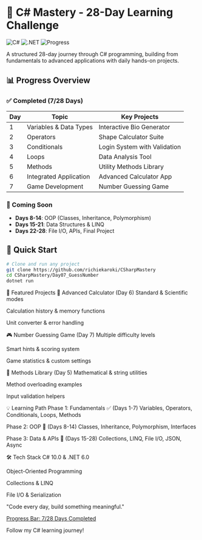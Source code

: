 # 🎯 C# Mastery - 28-Day Learning Challenge

![C#](https://img.shields.io/badge/C%23-239120?style=for-the-badge&logo=c-sharp&logoColor=white)
![.NET](https://img.shields.io/badge/.NET-512BD4?style=for-the-badge&logo=dotnet&logoColor=white)
![Progress](https://img.shields.io/badge/Progress-7%2F28%20Days-blue?style=for-the-badge)

A structured 28-day journey through C# programming, building from fundamentals to advanced applications with daily hands-on projects.

## 📊 Progress Overview

### ✅ Completed (7/28 Days)

| Day | Topic                  | Key Projects                 |
| --- | ---------------------- | ---------------------------- |
| 1   | Variables & Data Types | Interactive Bio Generator    |
| 2   | Operators              | Shape Calculator Suite       |
| 3   | Conditionals           | Login System with Validation |
| 4   | Loops                  | Data Analysis Tool           |
| 5   | Methods                | Utility Methods Library      |
| 6   | Integrated Application | Advanced Calculator App      |
| 7   | Game Development       | Number Guessing Game         |

### 🔄 Coming Soon

- **Days 8-14**: OOP (Classes, Inheritance, Polymorphism)
- **Days 15-21**: Data Structures & LINQ
- **Days 22-28**: File I/O, APIs, Final Project

## 🚀 Quick Start

```bash
# Clone and run any project
git clone https://github.com/richiekaroki/CSharpMastery
cd CSharpMastery/Day07_GuessNumber
dotnet run
```

🎯 Featured Projects
🧮 Advanced Calculator (Day 6)
Standard & Scientific modes

Calculation history & memory functions

Unit converter & error handling

🎮 Number Guessing Game (Day 7)
Multiple difficulty levels

Smart hints & scoring system

Game statistics & custom settings

🔧 Methods Library (Day 5)
Mathematical & string utilities

Method overloading examples

Input validation helpers

💡 Learning Path
Phase 1: Fundamentals ✅ (Days 1-7)
Variables, Operators, Conditionals, Loops, Methods

Phase 2: OOP 🔄 (Days 8-14)
Classes, Inheritance, Polymorphism, Interfaces

Phase 3: Data & APIs 🔄 (Days 15-28)
Collections, LINQ, File I/O, JSON, Async

🛠️ Tech Stack
C# 10.0 & .NET 6.0

Object-Oriented Programming

Collections & LINQ

File I/O & Serialization

"Code every day, build something meaningful."

[Progress Bar: 7/28 Days Completed](https://progress-bar.xyz/7/28?title=Days+Completed&width=400&color=00a8ff)

Follow my C# learning journey!
